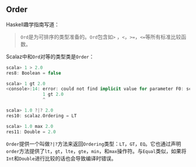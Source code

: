 ## Order
Haskell趣学指南写道：
> `Ord`是为可排序的类型准备的。`Ord`包含如`>` ，`<`，`>=`，`<=`等所有标准比较函数。

Scalaz中和`Ord`对等的类型类是`Order`：
```Scala
scala> 1 > 2.0
res8: Boolean = false

scala> 1 gt 2.0
<console>:14: error: could not find implicit value for parameter F0: scalaz.Order[Any]
              1 gt 2.0
              ^

scala> 1.0 ?|? 2.0
res10: scalaz.Ordering = LT

scala> 1.0 max 2.0
res11: Double = 2.0
```

`Order`提供一个叫做`?|?`方法来返回`Ordering`类型：`LT`，`GT`，`EQ`。它也通过声明`order`方法提供了`lt`，`gt`，`lte`，`gte`，`min`，和`max`操作符。与`Equal`类似，如果将`Int`和`Double`进行比较的话也会导致编译时错误。
